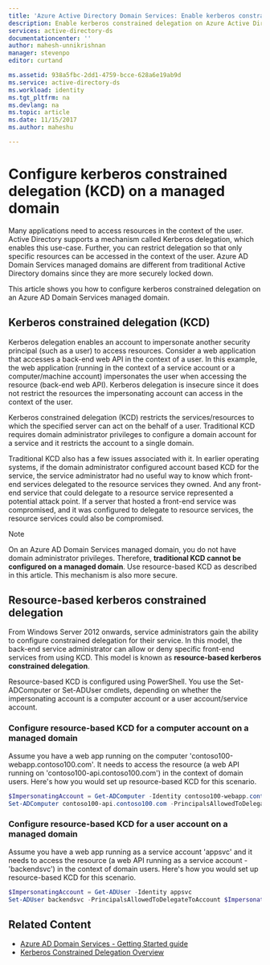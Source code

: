 ```yaml
---
title: 'Azure Active Directory Domain Services: Enable kerberos constrained delegation | Microsoft Docs'
description: Enable kerberos constrained delegation on Azure Active Directory Domain Services managed domains
services: active-directory-ds
documentationcenter: ''
author: mahesh-unnikrishnan
manager: stevenpo
editor: curtand

ms.assetid: 938a5fbc-2dd1-4759-bcce-628a6e19ab9d
ms.service: active-directory-ds
ms.workload: identity
ms.tgt_pltfrm: na
ms.devlang: na
ms.topic: article
ms.date: 11/15/2017
ms.author: maheshu

---
```


# Configure kerberos constrained delegation (KCD) on a managed domain
Many applications need to access resources in the context of the user. Active Directory supports a mechanism called Kerberos delegation, which enables this use-case. Further, you can restrict delegation so that only specific resources can be accessed in the context of the user. Azure AD Domain Services managed domains are different from traditional Active Directory domains since they are more securely locked down.

This article shows you how to configure kerberos constrained delegation on an Azure AD Domain Services managed domain.

## Kerberos constrained delegation (KCD)
Kerberos delegation enables an account to impersonate another security principal (such as a user) to access resources. Consider a web application that accesses a back-end web API in the context of a user. In this example, the web application (running in the context of a service account or a computer/machine account) impersonates the user when accessing the resource (back-end web API). Kerberos delegation is insecure since it does not restrict the resources the impersonating account can access in the context of the user.

Kerberos constrained delegation (KCD) restricts the services/resources to which the specified server can act on the behalf of a user. Traditional KCD requires domain administrator privileges to configure a domain account for a service and it restricts the account to a single domain.

Traditional KCD also has a few issues associated with it. In earlier operating systems, if the domain administrator configured account based KCD for the service, the service administrator had no useful way to know which front-end services delegated to the resource services they owned. And any front-end service that could delegate to a resource service represented a potential attack point. If a server that hosted a front-end service was compromised, and it was configured to delegate to resource services, the resource services could also be compromised.

> [!NOTE]
> On an Azure AD Domain Services managed domain, you do not have domain administrator privileges. Therefore, **traditional KCD cannot be configured on a managed domain**. Use resource-based KCD as described in this article. This mechanism is also more secure.
>
>

## Resource-based kerberos constrained delegation
From Windows Server 2012 onwards, service administrators gain the ability to configure constrained delegation for their service. In this model, the back-end service administrator can allow or deny specific front-end services from using KCD. This model is known as **resource-based kerberos constrained delegation**.

Resource-based KCD is configured using PowerShell. You use the Set-ADComputer or Set-ADUser cmdlets, depending on whether the impersonating account is a computer account or a user account/service account.

### Configure resource-based KCD for a computer account on a managed domain
Assume you have a web app running on the computer 'contoso100-webapp.contoso100.com'. It needs to access the resource (a web API running on 'contoso100-api.contoso100.com') in the context of domain users. Here's how you would set up resource-based KCD for this scenario.

```powershell
$ImpersonatingAccount = Get-ADComputer -Identity contoso100-webapp.contoso100.com
Set-ADComputer contoso100-api.contoso100.com -PrincipalsAllowedToDelegateToAccount $ImpersonatingAccount
```

### Configure resource-based KCD for a user account on a managed domain
Assume you have a web app running as a service account 'appsvc' and it needs to access the resource (a web API running as a service account - 'backendsvc') in the context of domain users. Here's how you would set up resource-based KCD for this scenario.

```powershell
$ImpersonatingAccount = Get-ADUser -Identity appsvc
Set-ADUser backendsvc -PrincipalsAllowedToDelegateToAccount $ImpersonatingAccount
```

## Related Content
* [Azure AD Domain Services - Getting Started guide](active-directory-ds-getting-started.md)
* [Kerberos Constrained Delegation Overview](https://technet.microsoft.com/library/jj553400.aspx)
